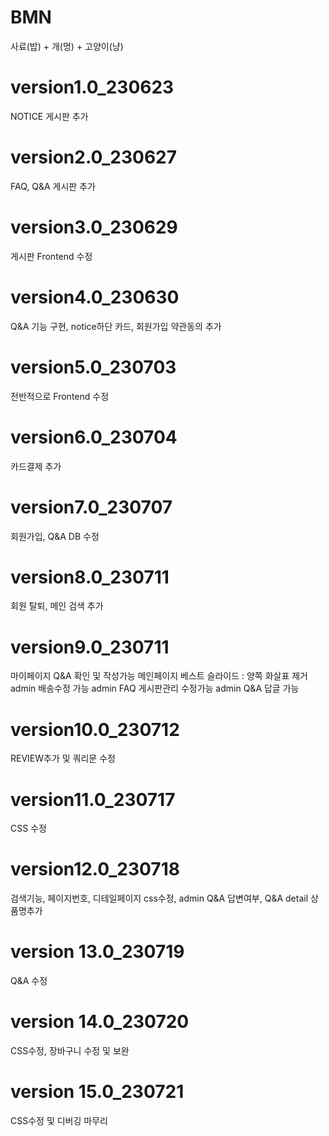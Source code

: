 # BMN
사료(밥) + 개(멍) + 고양이(냥)

# version1.0_230623
NOTICE 게시판 추가

# version2.0_230627
FAQ, Q&A 게시판 추가

# version3.0_230629
게시판 Frontend 수정

# version4.0_230630
Q&A 기능 구현, notice하단 카드, 회원가입 약관동의 추가

# version5.0_230703
전반적으로 Frontend 수정

# version6.0_230704
카드결제 추가

# version7.0_230707
회원가입, Q&A DB 수정

# version8.0_230711
회원 탈퇴, 메인 검색 추가

# version9.0_230711
마이페이지 Q&A 확인 및 작성가능
메인페이지 베스트 슬라이드 : 양쪽 화살표 제거
admin 배송수정 가능
admin FAQ 게시판관리 수정가능
admin Q&A 답글 가능

# version10.0_230712
REVIEW추가 및 쿼리문 수정

# version11.0_230717
CSS 수정

# version12.0_230718
검색기능, 페이지번호, 디테일페이지 css수정, admin Q&A 답변여부, Q&A detail 상품명추가

# version 13.0_230719
Q&A 수정

# version 14.0_230720
CSS수정, 장바구니 수정 및 보완

# version 15.0_230721
CSS수정 및 디버깅 마무리